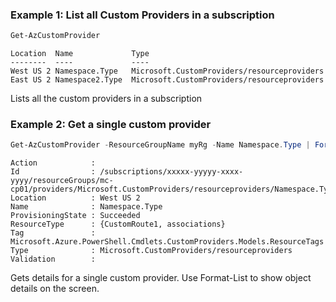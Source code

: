 ### Example 1: List all Custom Providers in a subscription
```powershell
Get-AzCustomProvider
```

```output
Location  Name             Type
--------  ----             ----
West US 2 Namespace.Type   Microsoft.CustomProviders/resourceproviders
East US 2 Namespace2.Type  Microsoft.CustomProviders/resourceproviders
```

Lists all the custom providers in a subscription

### Example 2: Get a single custom provider
```powershell
Get-AzCustomProvider -ResourceGroupName myRg -Name Namespace.Type | Format-List
```

```output
Action            :
Id                : /subscriptions/xxxxx-yyyyy-xxxx-yyyy/resourceGroups/mc-cp01/providers/Microsoft.CustomProviders/resourceproviders/Namespace.Type
Location          : West US 2
Name              : Namespace.Type
ProvisioningState : Succeeded
ResourceType      : {CustomRoute1, associations}
Tag               : Microsoft.Azure.PowerShell.Cmdlets.CustomProviders.Models.ResourceTags
Type              : Microsoft.CustomProviders/resourceproviders
Validation        :

```

Gets details for a single custom provider.  Use Format-List to show object details on the screen.

